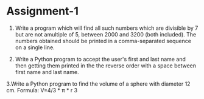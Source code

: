 # Assignment-1

1. Write a program which will find all such numbers which are divisible by 7 but are not amultiple of 5, between 2000 and 3200 (both included). The numbers obtained should be printed in a comma-separated sequence on a single line.

2. Write a Python program to accept the user's first and last name and then getting them printed in the the reverse order with a space between first name and last name.

3.Write a Python program to find the volume of a sphere with diameter 12 cm.
Formula: V=4/3 * π * r 3



